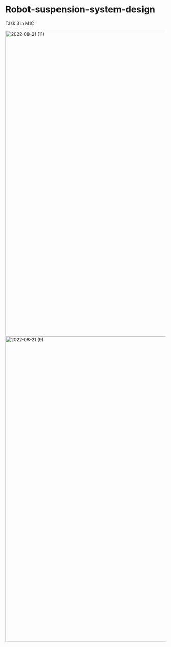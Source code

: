 # Robot-suspension-system-design
Task 3 in MIC

<img width="960" alt="2022-08-21 (11)" src="https://user-images.githubusercontent.com/109549824/185771769-24a60ed7-273f-4153-a494-d1af8c6ba867.png">

<img width="960" alt="2022-08-21 (9)" src="https://user-images.githubusercontent.com/109549824/185771771-84e1ce08-e465-470c-b68a-90a4b3a82f53.png">
